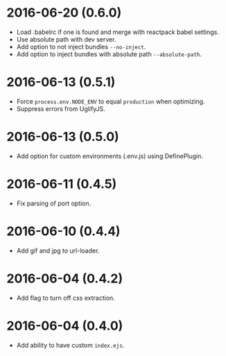 # 2016-06-20 (0.6.0)

* Load .babelrc if one is found and merge with reactpack babel settings.
* Use absolute path with dev server.
* Add option to not inject bundles `--no-inject`.
* Add option to inject bundles with absolute path `--absolute-path`.

# 2016-06-13 (0.5.1)

* Force `process.env.NODE_ENV` to equal `production` when optimizing.
* Suppress errors from UglifyJS.

# 2016-06-13 (0.5.0)

* Add option for custom environments (.env.js) using DefinePlugin.

# 2016-06-11 (0.4.5)

* Fix parsing of port option.

# 2016-06-10 (0.4.4)

* Add gif and jpg to url-loader.

# 2016-06-04 (0.4.2)

* Add flag to turn off css extraction.

# 2016-06-04 (0.4.0)

* Add ability to have custom `index.ejs`.
